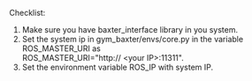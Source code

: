 Checklist:  
1. Make sure you have baxter_interface library in you system.
2. Set the system ip in gym_baxter/envs/core.py in the variable ROS_MASTER_URI as  
ROS_MASTER_URI="http:// \<your IP\>:11311".
3. Set the environment variable ROS_IP with system IP.
